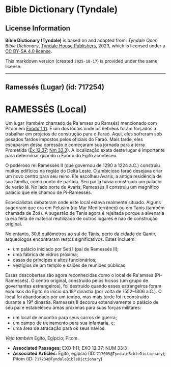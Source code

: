 # Bible Dictionary (Tyndale)

## License Information

**Bible Dictionary (Tyndale)** is based on and adapted from: _Tyndale Open Bible Dictionary_, [Tyndale House Publishers](https://tyndaleopenresources.com/), 2023, which is licensed under a [CC BY-SA 4.0 license](https://creativecommons.org/licenses/by-sa/4.0/legalcode.en).

This markdown version (created `2025-10-17`) is provided under the same license.



--------------------------------

## Ramessés (Lugar) (id: 717254)

RAMESSÉS (Local)
================

Um lugar (também chamado de Ra'amses ou Ramsés) mencionado com Pitom em [Êxodo 1\.11](https://ref.ly/Exod1:11). É um dos locais onde os hebreus foram forçados a trabalhar em projetos de construção para o Faraó. Aqui, eles sofreram sob pesados fardos impostos pelos oficiais do Faraó. Mais tarde, eles escaparam dessa opressão e começaram sua jornada para a terra Prometida ([Êx 12\.37](https://ref.ly/Exod12:37); [Nm 33\.3](https://ref.ly/Num33:3)). A localização exata deste lugar é importante para determinar quando o Êxodo do Egito aconteceu.

O poderoso rei Ramessés II (que governou de 1290 a 1224 a.C.) construiu muitos edifícios na região do Delta Leste. O ambicioso faraó desejava criar um novo centro para seu reino. Ele escolheu Avaris, a antiga residência de sua família, como ponto de partida. Seu pai já havia construído um palácio de verão lá. No lado norte de Avaris, Ramessés II construiu um magnífico palácio que ele chamou de Pi\-Ramessés.

Especialistas debateram onde este local estava realmente situado. Alguns sugeriram que era em Pelusim (no Mar Mediterrâneo) ou em Tanis (também chamada de Zoã). A sugestão de Tanis agora é rejeitada porque a alvenaria lá era feita de material reutilizado de outros lugares e não de construção original.

No entanto, 30,6 quilômetros ao sul de Tânis, perto da cidade de Qantir, arqueólogos encontraram restos significativos. Estes incluem:

* um palácio iniciado por Seti I (pai de Ramessés II);
* uma fábrica de vidros próxima;
* casas de príncipes e altos funcionários;
* vestígios de um templo e salões de reuniões públicas.

Essas descobertas são agora reconhecidas como o local de Ra'amses (Pi\-Ramessés). O centro original, construído pelos hicsos (um grupo de governantes estrangeiros), foi destruído quando esses estrangeiros foram expulsos do Egito no início da 18ª dinastia (por volta de 1552–1306 a.C.). O local foi abandonado por um tempo, mas mais tarde foi reconstruído durante a 19ª dinastia. Ramessés II decorou extensivamente o palácio de seu pai e estabeleceu áreas próximas para suas forças militares:

* um local de encontro para seus carros de guerra;
* um campo de treinamento para sua infantaria, e;
* uma área de atracação para os seus navios.

*Veja também* Egito, Egípcio; Pitom.

* **Associated Passages:** EXO 1:11; EXO 12:37; NUM 33:3
* **Associated Articles:** Egito, egípcio (ID: `717005@TyndaleBibleDictionary`); Pitom (ID: `717234@TyndaleBibleDictionary`)

